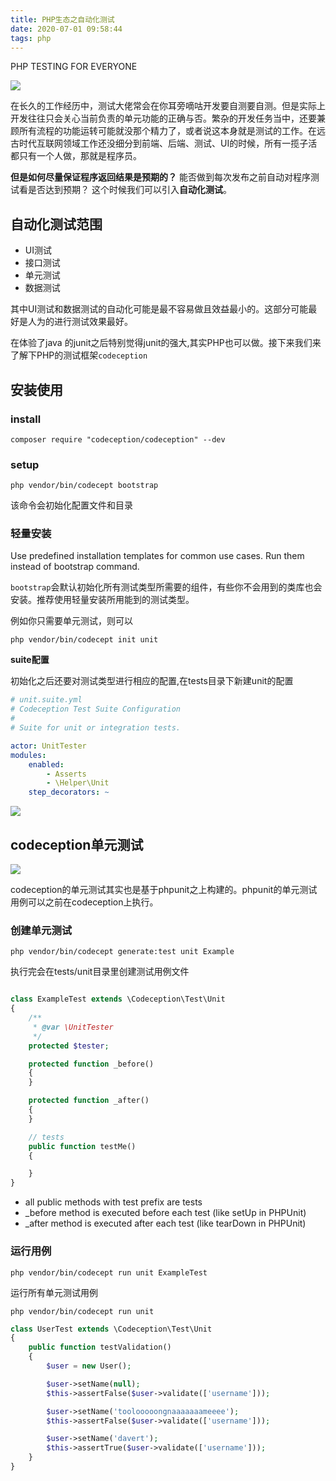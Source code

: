 ```yaml
---
title: PHP生态之自动化测试
date: 2020-07-01 09:58:44
tags: php
---
```


PHP TESTING FOR EVERYONE

<!--more-->

![](http://img.rc5j.cn/blog20200701101728.png)


在长久的工作经历中，测试大佬常会在你耳旁嘀咕开发要自测要自测。但是实际上开发往往只会关心当前负责的单元功能的正确与否。繁杂的开发任务当中，还要兼顾所有流程的功能运转可能就没那个精力了，或者说这本身就是测试的工作。在远古时代互联网领域工作还没细分到前端、后端、测试、UI的时候，所有一揽子活都只有一个人做，那就是程序员。

**但是如何尽量保证程序返回结果是预期的？** 能否做到每次发布之前自动对程序测试看是否达到预期？
这个时候我们可以引入**自动化测试**。

## 自动化测试范围

- UI测试
- 接口测试
- 单元测试
- 数据测试

其中UI测试和数据测试的自动化可能是最不容易做且效益最小的。这部分可能最好是人为的进行测试效果最好。


在体验了java 的junit之后特别觉得junit的强大,其实PHP也可以做。接下来我们来了解下PHP的测试框架`codeception`

## 安装使用

### install

```
composer require "codeception/codeception" --dev
```

### setup

```
php vendor/bin/codecept bootstrap
```
该命令会初始化配置文件和目录

### 轻量安装

Use predefined installation templates for common use cases. Run them instead of bootstrap command.

`bootstrap`会默认初始化所有测试类型所需要的组件，有些你不会用到的类库也会安装。推荐使用轻量安装所用能到的测试类型。

例如你只需要单元测试，则可以

```
php vendor/bin/codecept init unit
```

**suite配置**

初始化之后还要对测试类型进行相应的配置,在tests目录下新建unit的配置

```yml
# unit.suite.yml
# Codeception Test Suite Configuration
#
# Suite for unit or integration tests.

actor: UnitTester
modules:
    enabled:
        - Asserts
        - \Helper\Unit
    step_decorators: ~        
```

![](http://img.rc5j.cn/blog20200702152857.png)


## codeception单元测试

![](http://img.rc5j.cn/blog20200702143824.png)

codeception的单元测试其实也是基于phpunit之上构建的。phpunit的单元测试用例可以之前在codeception上执行。

### 创建单元测试

```
php vendor/bin/codecept generate:test unit Example
```
执行完会在tests/unit目录里创建测试用例文件 

```php

class ExampleTest extends \Codeception\Test\Unit
{
    /**
     * @var \UnitTester
     */
    protected $tester;

    protected function _before()
    {
    }

    protected function _after()
    {
    }

    // tests
    public function testMe()
    {

    }
}
```

- all public methods with test prefix are tests
- _before method is executed before each test (like setUp in PHPUnit)
- _after method is executed after each test (like tearDown in PHPUnit)



### 运行用例

```
php vendor/bin/codecept run unit ExampleTest
```
运行所有单元测试用例

```
php vendor/bin/codecept run unit
```

```php
class UserTest extends \Codeception\Test\Unit
{
    public function testValidation()
    {
        $user = new User();

        $user->setName(null);
        $this->assertFalse($user->validate(['username']));

        $user->setName('toolooooongnaaaaaaameeee');
        $this->assertFalse($user->validate(['username']));

        $user->setName('davert');
        $this->assertTrue($user->validate(['username']));
    }
}
```